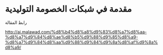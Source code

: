# مقدمة في شبكات الخصومة التوليدية



رابط المقالة 

http://ai.malawad.com/%d8%b4%d8%a8%d9%83%d8%a7%d8%aa-%d8%a7%d9%84%d8%ae%d8%b5%d9%88%d9%85%d8%a9-%d8%a7%d9%84%d8%aa%d9%88%d9%84%d9%8a%d8%af%d9%8a%d8%a9/
